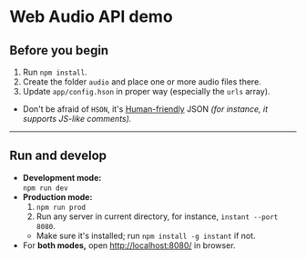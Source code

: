 # Web Audio API demo

## Before you begin
1. Run `npm install`.
1. Create the folder `audio` and place one or more audio files there.
1. Update `app/config.hson` in proper way (especially the `urls` array).
  - Don't be afraid of `HSON`, it's [Human-friendly](https://github.com/timjansen/hanson) JSON _(for instance, it supports JS-like comments)._


---

## Run and develop
- **Development mode:**  
   `npm run dev`
- **Production mode:**
  1. `npm run prod`
  1. Run any server in current directory, for instance, `instant --port 8080`.
    - Make sure it's installed; run `npm install -g instant` if not.
- For **both modes,** open [http://localhost:8080/](http://localhost:8080/) in browser.
